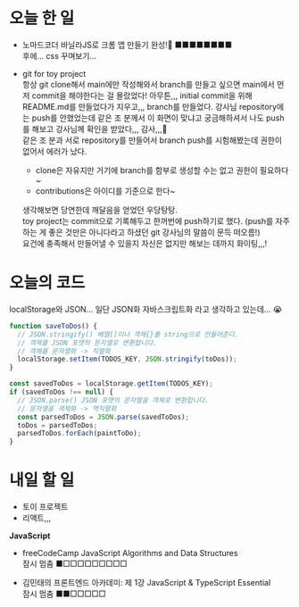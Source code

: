 # 오늘 한 일

- 노마드코더 바닐라JS로 크롬 앱 만들기 완성!🎉 ■■■■■■■■  
  후에... css 꾸며보기...

- git for toy project  
  항상 git clone해서 main에만 작성해와서 branch를 만들고 싶으면 main에서 먼저 commit을 해야한다는 걸 몰랐었다! 아무튼,,, initial commit을 위해 README.md를 만들었다가 지우고,,, branch를 만들었다. 강사님 repository에는 push를 안했었는데 같은 조 분께서 이 화면이 맞냐고 궁금해하셔서 나도 push를 해보고 강사님께 확인을 받았다,,, 감사,,,🙌  
  같은 조 분과 서로 repository를 만들어서 branch push를 시험해봤는데 권한이 없어서 에러가 났다.

  - clone은 자유지만 거기에 branch를 함부로 생성할 수는 없고 권한이 필요하다~
  - contributions은 아이디를 기준으로 한다~

  생각해보면 당연한데 깨달음을 얻었던 우당탕탕.  
  toy project는 commit으로 기록해두고 한꺼번에 push하기로 했다. (push를 자주하는 게 좋은 것만은 아니다라고 하셨던 git 강사님의 말씀이 문득 떠오름!)  
  요건에 충족해서 만들어낼 수 있을지 자신은 없지만 해보는 데까지 화이팅,,,!

# 오늘의 코드

localStorage와 JSON...
일단 JSON화 자바스크립트화 라고 생각하고 있는데... 😭

```js
function saveToDos() {
  // JSON.stringify() 배열[]이나 객체{}를 string으로 만들어준다.
  // 객체를 JSON 포맷의 문자열로 변환합니다.
  // 객체를 문자열화 -> 직렬화
  localStorage.setItem(TODOS_KEY, JSON.stringify(toDos));
}

const savedToDos = localStorage.getItem(TODOS_KEY);
if (savedToDos !== null) {
  // JSON.parse() JSON 포맷의 문자열을 객체로 변환합니다.
  // 문자열을 객체화 -> 역직렬화
  const parsedToDos = JSON.parse(savedToDos);
  toDos = parsedToDos;
  parsedToDos.forEach(paintToDo);
}
```

# 내일 할 일

- 토이 프로젝트
- 리액트,,,

<strong>JavaScript</strong>

- freeCodeCamp JavaScript Algorithms and Data Structures  
  잠시 멈춤 ■□□□□□□□□□

- 김민태의 프론트엔드 아카데미: 제 1강 JavaScript & TypeScript Essential  
  잠시 멈춤 ■■□□□□□

